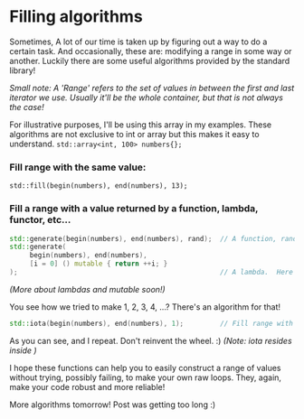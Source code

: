 # Filling algorithms

Sometimes, A lot of our time is taken up by figuring out a way to do a certain task. And occasionally, these are: modifying a range in some way or another. Luckily there are some useful algorithms provided by the standard library!

*Small note: A 'Range' refers to the set of values in between the first and last iterator we use. Usually it'll be the whole container, but that is not always the case!*

For illustrative purposes, I'll be using this array in my examples. These algorithms are not exclusive to  int  or  array  but this makes it easy to understand.
`std::array<int, 100> numbers{};`

### Fill range with the same value:
`std::fill(begin(numbers), end(numbers), 13);`

### Fill a range with a value returned by a function, lambda, functor, etc...
```c++
std::generate(begin(numbers), end(numbers), rand);  // A function, rand() in this case.  I.e fill the range with random values.
std::generate(
     begin(numbers), end(numbers),
     [i = 0] () mutable { return ++i; }
);                                                  // A lambda.  Here it increments 'i' with every call. Range will end up being: 1, 2, 3, 4, ..., N 
````
*(More about lambdas and  mutable soon!)*

You see how we tried to make 1, 2, 3, 4, ...? There's an algorithm for that!
```c++
std::iota(begin(numbers), end(numbers), 1);         // Fill range with incremented values. Here 1 is our first value, but can be anything. Result: 1, 2, 3, 4, ..., N`
```
As you can see, and I repeat. Don't reinvent the wheel. :) *(Note: iota resides inside <numeric>)*

I hope these functions can help you to easily construct a range of values without trying, possibly failing, to make your own raw loops. They, again, make your code robust and more reliable!‎

More algorithms tomorrow! Post was getting too long :)
